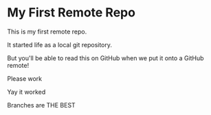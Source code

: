# My First Remote Repo

This is my first remote repo.

It started life as a local git repository.

But you'll be able to read this on GitHub when we put it onto a GitHub remote!

Please work

Yay it worked

Branches are THE BEST
